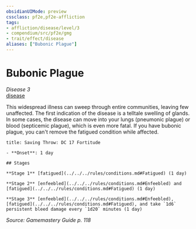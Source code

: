 ```yaml
---
obsidianUIMode: preview
cssclass: pf2e,pf2e-affliction
tags:
- affliction/disease/level/3
- compendium/src/pf2e/gmg
- trait/effect/disease
aliases: ["Bubonic Plague"]
---
```

# Bubonic Plague
*Disease 3*  
[disease](rules/traits/disease.md)  

This widespread illness can sweep through entire communities, leaving few unaffected. The first indication of the disease is a telltale swelling of glands. In some cases, the disease can move into your lungs (pneumonic plague) or blood (septicemic plague), which is even more fatal. If you have bubonic plague, you can't remove the fatigued condition while affected.

```ad-inline-affliction
title: Saving Throw: DC 17 Fortitude

- **Onset**: 1 day

## Stages

**Stage 1** [fatigued](../../../rules/conditions.md#Fatigued) (1 day)

**Stage 2** [enfeebled](../../../rules/conditions.md#Enfeebled) and [fatigued](../../../rules/conditions.md#Fatigued) (1 day)

**Stage 3** [enfeebled](../../../rules/conditions.md#Enfeebled), [fatigued](../../../rules/conditions.md#Fatigued), and take `1d6` persistent bleed damage every `1d20` minutes (1 day)
```

*Source: Gamemastery Guide p. 118*
